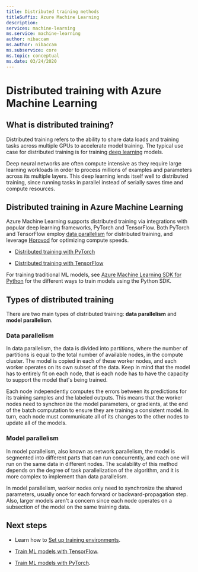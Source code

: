 ```yaml
---
title: Distributed training methods
titleSuffix: Azure Machine Learning
description:
services: machine-learning
ms.service: machine-learning
author: nibaccam
ms.author: nibaccam
ms.subservice: core
ms.topic: conceptual
ms.date: 03/24/2020
---
```


# Distributed training with Azure Machine Learning

## What is distributed training?

Distributed training refers to the ability to share data loads and training tasks across multiple GPUs to accelerate model training. The typical use case for distributed training is for training [deep learning](concept-deep-learning-vs-machine-learning.md) models. 

Deep neural networks are often compute intensive as they require large learning workloads in order to process millions of examples and parameters across its multiple layers. This deep learning lends itself well to distributed training, since running tasks in parallel instead of serially saves time and compute resources.

## Distributed training in Azure Machine Learning

Azure Machine Learning supports distributed training via integrations with popular deep learning frameworks, PyTorch and TensorFlow.  Both PyTorch and TensorFlow employ [data parallelism](#data-parallelism) for distributed training, and leverage [Horovod](https://horovod.readthedocs.io/en/latest/summary_include.html) for optimizing compute speeds. 

* [Distributed training with PyTorch](how-to-train-tensorflow.md#distributed-training)

* [Distributed training with TensorFlow](how-to-train-pytorch.md#distributed-training)


For training traditional ML models, see [Azure Machine Learning SDK for Python](#python-sdk) for the different ways to train models using the Python SDK.

## Types of distributed training

There are two main types of distributed training: **data parallelism** and **model parallelism**.

### Data parallelism

In data parallelism, the data is divided into partitions, where the number of partitions is equal to the total number of available nodes,  in the compute cluster. The model is copied in each of these worker nodes, and each worker operates on its own subset of the data. Keep in mind that the model has to entirely fit on each node, that is each node has to have the capacity to support the model that's being trained.

Each node independently computes the errors between its predictions for its training samples and the labeled outputs. This means that the worker nodes need to synchronize the model parameters, or gradients, at the end of the batch computation to ensure they are training a consistent model. In turn, each node must communicate all of its changes to the other nodes to update all of the models.

### Model parallelism

In model parallelism, also known as network parallelism, the model is segmented into different parts that can run concurrently, and each one will run on the same data in different nodes. The scalability of this method depends on the degree of task parallelization of the algorithm, and it is more complex to implement than data parallelism. 

In model parallelism, worker nodes only need to synchronize the shared parameters, usually once for each forward or backward-propagation step. Also, larger models aren't a concern since each node operates on a subsection of the model on the same training data.

## Next steps

* Learn how to [Set up training environments](how-to-set-up-training-targets.md).

* [Train ML models with TensorFlow](how-to-train-tensorflow.md).

* [Train ML models with PyTorch](how-to-train-pytorch.md). 


